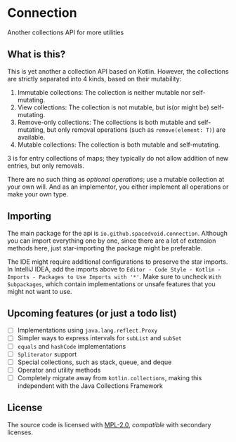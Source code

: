# Connection

Another collections API for more utilities

## What is this?

This is yet another a collection API based on Kotlin.
However, the collections are strictly separated into 4 kinds, based on their mutability:

1. Immutable collections: The collection is neither mutable nor self-mutating.
2. View collections: The collection is not mutable, but is(or might be) self-mutating.
3. Remove-only collections: The collections is both mutable and self-mutating, but only removal operations (such as `remove(element: T)`) are available.
4. Mutable collections: The collection is both mutable and self-mutating.

3 is for entry collections of maps; they typically do not allow addition of new entries, but only removals.

There are no such thing as *optional operations*; use a mutable collection at your own will.
And as an implementor, you either implement all operations or make your own type.

## Importing

The main package for the api is `io.github.spacedvoid.connection`.
Although you can import everything one by one, since there are a lot of extension methods here,
just star-importing the package might be preferable.

The IDE might require additional configurations to preserve the star imports.
In IntelliJ IDEA, add the imports above to `Editor - Code Style - Kotlin - Imports - Packages to Use Imports with '*'`.
Make sure to uncheck `With Subpackages`, which contain implementations or unsafe features that you might not want to use.

## Upcoming features (or just a todo list)

- [ ] Implementations using `java.lang.reflect.Proxy`
- [ ] Simpler ways to express intervals for `subList` and `subSet`
- [ ] `equals` and `hashCode` implementations
- [ ] `Spliterator` support
- [ ] Special collections, such as stack, queue, and deque
- [ ] Operator and utility methods
- [ ] Completely migrate away from `kotlin.collections`, making this independent with the Java Collections Framework

## License

The source code is licensed with [MPL-2.0](LICENSE), *compatible* with secondary licenses.
